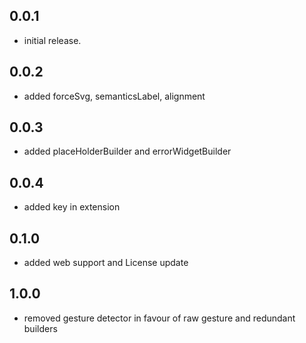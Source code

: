 ## 0.0.1

* initial release.

## 0.0.2

* added forceSvg, semanticsLabel, alignment

## 0.0.3

* added placeHolderBuilder and errorWidgetBuilder

## 0.0.4

* added key in extension

## 0.1.0

* added web support and License update

## 1.0.0

* removed gesture detector in favour of raw gesture and redundant builders
